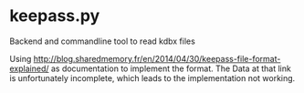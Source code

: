 keepass.py
==========

Backend and commandline tool to read kdbx files


Using http://blog.sharedmemory.fr/en/2014/04/30/keepass-file-format-explained/ as documentation to implement the format.
The Data at that link is unfortunately incomplete, which leads to the implementation not working.
